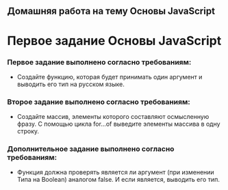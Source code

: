 ## Домашняя работа на тему Основы JavaScript
# Первое задание Основы JavaScript
### Первое задание выполнено согласно требованиям:
-  Создайте функцию, которая будет принимать один аргумент и выводить его тип на русском языке.
### Второе задание выполнено согласно требованиям:
-  Создайте массив, элементы которого составляют осмысленную фразу. С помощью цикла for…of выведите элементы массива в одну строку.
### Дополнительное задание выполнено согласно требованиям:
- Функция должна проверять является ли аргумент (при изменении Типа на Boolean) аналогом false. И если является, выводить его тип.
